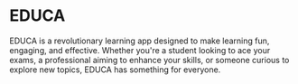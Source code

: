 # EDUCA
EDUCA is a revolutionary learning app designed to make learning fun, engaging, and effective. Whether you're a student looking to ace your exams, a professional aiming to enhance your skills, or someone curious to explore new topics, EDUCA has something for everyone.
